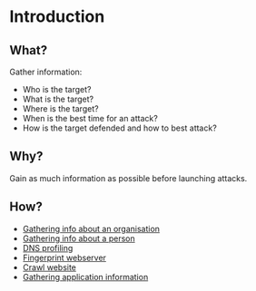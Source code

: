 # Introduction

## What?

Gather information:

* Who is the target?
* What is the target?
* Where is the target?
* When is the best time for an attack?
* How is the target defended and how to best attack?
 
## Why?

Gain as much information as possible before launching attacks.

## How?

* [Gathering info about an organisation](organisation.md)
* [Gathering info about a person](person.md)
* [DNS profiling](dns.md)
* [Fingerprint webserver](fingerprint-webserver.md)
* [Crawl website](crawl-site.md)
* [Gathering application information](app.md)

